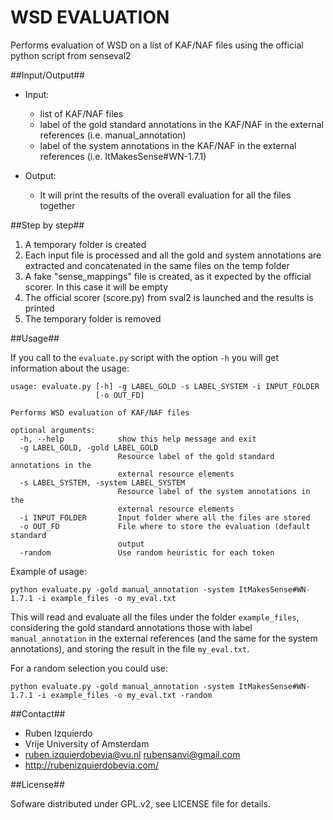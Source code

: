 # WSD EVALUATION #

Performs evaluation of WSD on a list of KAF/NAF files using the official python script from senseval2

##Input/Output##

* Input:
  - list of KAF/NAF files
  - label of the gold standard annotations in the KAF/NAF in the external references (i.e. manual_annotation)
  - label of the system annotations in the KAF/NAF in the external references (i.e. ItMakesSense#WN-1.7.1)

* Output:
  - It will print the results of the overall evaluation for all the files together


##Step by step##

1. A temporary folder is created
2. Each input file is processed and all the gold and system annotations are extracted and concatenated in the
   same files on the temp folder
3. A fake "sense_mappings" file is created, as it expected by the official scorer. In this case it will be empty
4. The official scorer (score.py) from sval2 is launched and the results is printed
5. The temporary folder is removed

##Usage##

If you call to the `evaluate.py` script with the option `-h` you will get information about the usage:

```shell
usage: evaluate.py [-h] -g LABEL_GOLD -s LABEL_SYSTEM -i INPUT_FOLDER
                   [-o OUT_FD]

Performs WSD evaluation of KAF/NAF files

optional arguments:
  -h, --help            show this help message and exit
  -g LABEL_GOLD, -gold LABEL_GOLD
                        Resource label of the gold standard annotations in the
                        external resource elements
  -s LABEL_SYSTEM, -system LABEL_SYSTEM
                        Resource label of the system annotations in the
                        external resource elements
  -i INPUT_FOLDER       Input folder where all the files are stored
  -o OUT_FD             File where to store the evaluation (default standard
                        output
  -random               Use random heuristic for each token
```

Example of usage:
```shell
python evaluate.py -gold manual_annotation -system ItMakesSense#WN-1.7.1 -i example_files -o my_eval.txt
```

This will read and evaluate all the files under the folder `example_files`, considering the gold standard
annotations those with label `manual_annotation` in the external references (and the same for the system
annotations), and storing the result in the file `my_eval.txt`.

For a random selection you could use:
```shell
python evaluate.py -gold manual_annotation -system ItMakesSense#WN-1.7.1 -i example_files -o my_eval.txt -random
```

##Contact##
* Ruben Izquierdo
* Vrije University of Amsterdam
* ruben.izquierdobevia@vu.nl  rubensanvi@gmail.com
* http://rubenizquierdobevia.com/

##License##

Sofware distributed under GPL.v2, see LICENSE file for details.